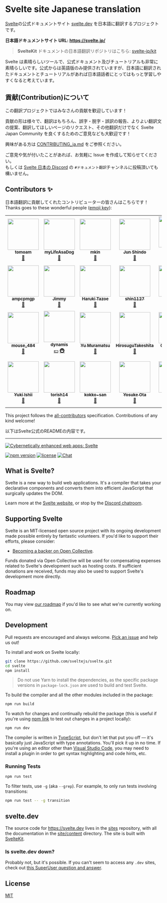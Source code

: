 # Svelte site Japanese translation

[Svelte](https://github.com/sveltejs/svelte)の公式ドキュメントサイト [svelte.dev](https://svelte.dev/) を日本語に翻訳するプロジェクトです。

**日本語ドキュメントサイト URL: https://svelte.jp/**

> **SvelteKit** ドキュメントの日本語翻訳リポジトリはこちら: [svelte-jp/kit](https://github.com/svelte-jp/kit)

Svelte は素晴らしいツールで、公式ドキュメント及びチュートリアルも非常に素晴らしいです。公式からは英語版のみ提供されていますが、日本語に翻訳されたドキュメントとチュートリアルがあれば日本語話者にとってはもっと学習しやすくなると考えています。

## 貢献(Contribution)について

この翻訳プロジェクトではみなさんの貢献を歓迎しています！

貢献の形は様々で、翻訳はもちろん、誤字・脱字・誤訳の報告、よりよい翻訳文の提案、翻訳してほしいページのリクエスト、その他翻訳だけでなく Svelte Japan Community を良くするためのご意見なども大歓迎です！

興味がある方は [CONTRIBUTING_ja.md](https://github.com/svelte-jp/svelte-site-jp/blob/master/CONTRIBUTING_ja.md) をご参照ください。

ご意見や気が付いたことがあれば、お気軽に Issue を作成して知らせてください。  
もしくは [Svelte 日本の Discord](https://discord.com/invite/YTXq3ZtBbx) の `#ドキュメント翻訳`チャンネルに投稿頂いても構いません。


## Contributors ✨

日本語翻訳に貢献してくれたコントリビューターの皆さんはこちらです！  
Thanks goes to these wonderful people ([emoji key](https://allcontributors.org/docs/en/emoji-key)):

<!-- ALL-CONTRIBUTORS-LIST:START - Do not remove or modify this section -->
<!-- prettier-ignore-start -->
<!-- markdownlint-disable -->
<table>
  <tr>
    <td align="center"><a href="https://github.com/tomoam"><img src="https://avatars.githubusercontent.com/u/29677552?v=4?s=100" width="100px;" alt=""/><br /><sub><b>tomoam</b></sub></a><br /><a href="https://github.com/svelte-jp/svelte-site-jp/commits?author=tomoam" title="Documentation">📖</a></td>
    <td align="center"><a href="https://github.com/myLifeAsaDog"><img src="https://avatars.githubusercontent.com/u/18300178?v=4?s=100" width="100px;" alt=""/><br /><sub><b>myLifeAsaDog</b></sub></a><br /><a href="https://github.com/svelte-jp/svelte-site-jp/commits?author=myLifeAsaDog" title="Documentation">📖</a></td>
    <td align="center"><a href="https://github.com/Makohan"><img src="https://avatars.githubusercontent.com/u/32333141?v=4?s=100" width="100px;" alt=""/><br /><sub><b>mkin</b></sub></a><br /><a href="https://github.com/svelte-jp/svelte-site-jp/commits?author=Makohan" title="Documentation">📖</a></td>
    <td align="center"><a href="https://qiita.com/jay-es"><img src="https://avatars.githubusercontent.com/u/46585162?v=4?s=100" width="100px;" alt=""/><br /><sub><b>Jun Shindo</b></sub></a><br /><a href="https://github.com/svelte-jp/svelte-site-jp/commits?author=jay-es" title="Documentation">📖</a></td>
    <td align="center"><a href="https://speakerdeck.com/clown0082"><img src="https://avatars.githubusercontent.com/u/4125257?v=4?s=100" width="100px;" alt=""/><br /><sub><b>Keeth Kuwahara</b></sub></a><br /><a href="https://github.com/svelte-jp/svelte-site-jp/commits?author=kkeeth" title="Documentation">📖</a></td>
    <td align="center"><a href="https://github.com/oekazuma"><img src="https://avatars.githubusercontent.com/u/29580221?v=4?s=100" width="100px;" alt=""/><br /><sub><b>Kazuma Oe</b></sub></a><br /><a href="https://github.com/svelte-jp/svelte-site-jp/commits?author=oekazuma" title="Documentation">📖</a></td>
    <td align="center"><a href="https://github.com/Shunpoco"><img src="https://avatars.githubusercontent.com/u/25903627?v=4?s=100" width="100px;" alt=""/><br /><sub><b>Shunpoco</b></sub></a><br /><a href="https://github.com/svelte-jp/svelte-site-jp/commits?author=Shunpoco" title="Documentation">📖</a></td>
  </tr>
  <tr>
    <td align="center"><a href="https://github.com/ampcpmgp"><img src="https://avatars.githubusercontent.com/u/13173632?v=4?s=100" width="100px;" alt=""/><br /><sub><b>ampcpmgp</b></sub></a><br /><a href="https://github.com/svelte-jp/svelte-site-jp/commits?author=ampcpmgp" title="Documentation">📖</a></td>
    <td align="center"><a href="https://github.com/takoyaro"><img src="https://avatars.githubusercontent.com/u/54836677?v=4?s=100" width="100px;" alt=""/><br /><sub><b>Jimmy</b></sub></a><br /><a href="https://github.com/svelte-jp/svelte-site-jp/commits?author=takoyaro" title="Documentation">📖</a></td>
    <td align="center"><a href="https://github.com/jdkfx"><img src="https://avatars.githubusercontent.com/u/40142697?v=4?s=100" width="100px;" alt=""/><br /><sub><b>Haruki Tazoe</b></sub></a><br /><a href="https://github.com/svelte-jp/svelte-site-jp/commits?author=jdkfx" title="Documentation">📖</a></td>
    <td align="center"><a href="https://shin1127.github.io/myPortfolio/"><img src="https://avatars.githubusercontent.com/u/56531152?v=4?s=100" width="100px;" alt=""/><br /><sub><b>shin1127</b></sub></a><br /><a href="https://github.com/svelte-jp/svelte-site-jp/commits?author=shin1127" title="Documentation">📖</a></td>
    <td align="center"><a href="https://twilink.click/mikeanakida"><img src="https://avatars.githubusercontent.com/u/32151765?v=4?s=100" width="100px;" alt=""/><br /><sub><b>manaki</b></sub></a><br /><a href="https://github.com/svelte-jp/svelte-site-jp/commits?author=manak1" title="Documentation">📖</a></td>
    <td align="center"><a href="https://github.com/knj4484"><img src="https://avatars.githubusercontent.com/u/11140280?v=4?s=100" width="100px;" alt=""/><br /><sub><b>knj4484</b></sub></a><br /><a href="https://github.com/svelte-jp/svelte-site-jp/commits?author=knj4484" title="Documentation">📖</a></td>
    <td align="center"><a href="https://katanugramer.hatenablog.com/"><img src="https://avatars.githubusercontent.com/u/42486288?v=4?s=100" width="100px;" alt=""/><br /><sub><b>miruoo</b></sub></a><br /><a href="https://github.com/svelte-jp/svelte-site-jp/commits?author=miily8310s" title="Documentation">📖</a></td>
  </tr>
  <tr>
    <td align="center"><a href="https://portfolio.mouse484.tk/"><img src="https://avatars.githubusercontent.com/u/38714187?v=4?s=100" width="100px;" alt=""/><br /><sub><b>mouse_484</b></sub></a><br /><a href="https://github.com/svelte-jp/svelte-site-jp/commits?author=mouse484" title="Documentation">📖</a></td>
    <td align="center"><a href="http://dynamis.jp/"><img src="https://avatars.githubusercontent.com/u/188166?v=4?s=100" width="100px;" alt=""/><br /><sub><b>dynamis</b></sub></a><br /><a href="https://github.com/svelte-jp/svelte-site-jp/issues/441#issuecomment-858282862" title="Financial">💵</a> <a href="https://github.com/svelte-jp/svelte-site-jp/issues/441#issuecomment-858282862" title="Infrastructure (Hosting, Build-Tools, etc)">🚇</a></td>
    <td align="center"><a href="https://github.com/Murayu0225"><img src="https://avatars.githubusercontent.com/u/37988559?v=4?s=100" width="100px;" alt=""/><br /><sub><b>Yu Muramatsu</b></sub></a><br /><a href="https://github.com/svelte-jp/svelte-site-jp/commits?author=Murayu0225" title="Documentation">📖</a></td>
    <td align="center"><a href="https://qiita.com/fuwasegu"><img src="https://avatars.githubusercontent.com/u/52437973?v=4?s=100" width="100px;" alt=""/><br /><sub><b>HirosuguTakeshita</b></sub></a><br /><a href="https://github.com/svelte-jp/svelte-site-jp/commits?author=lunain84" title="Documentation">📖</a></td>
    <td align="center"><a href="https://yamanoku.net/"><img src="https://avatars.githubusercontent.com/u/1996642?v=4?s=100" width="100px;" alt=""/><br /><sub><b>Okuto Oyama</b></sub></a><br /><a href="https://github.com/svelte-jp/svelte-site-jp/commits?author=yamanoku" title="Documentation">📖</a></td>
    <td align="center"><a href="https://github.com/baseballyama"><img src="https://avatars.githubusercontent.com/u/19153718?v=4?s=100" width="100px;" alt=""/><br /><sub><b>Yuichiro Yamashita</b></sub></a><br /><a href="https://github.com/svelte-jp/svelte-site-jp/commits?author=baseballyama" title="Documentation">📖</a></td>
    <td align="center"><a href="https://keybase.io/nullnyat"><img src="https://avatars.githubusercontent.com/u/89781396?v=4?s=100" width="100px;" alt=""/><br /><sub><b>Nullcat chan!</b></sub></a><br /><a href="https://github.com/svelte-jp/svelte-site-jp/commits?author=nullnyat" title="Documentation">📖</a></td>
  </tr>
  <tr>
    <td align="center"><a href="https://github.com/komura-c"><img src="https://avatars.githubusercontent.com/u/37304826?v=4?s=100" width="100px;" alt=""/><br /><sub><b>Yuki Ishii</b></sub></a><br /><a href="https://github.com/svelte-jp/svelte-site-jp/commits?author=komura-c" title="Documentation">📖</a></td>
    <td align="center"><a href="https://sukimakakumei.co.jp/"><img src="https://avatars.githubusercontent.com/u/49876561?v=4?s=100" width="100px;" alt=""/><br /><sub><b>torish14</b></sub></a><br /><a href="https://github.com/svelte-jp/svelte-site-jp/commits?author=torish14" title="Documentation">📖</a></td>
    <td align="center"><a href="https://github.com/kokko-san"><img src="https://avatars.githubusercontent.com/u/36446753?v=4?s=100" width="100px;" alt=""/><br /><sub><b>kokko-san</b></sub></a><br /><a href="https://github.com/svelte-jp/svelte-site-jp/commits?author=kokko-san" title="Documentation">📖</a></td>
    <td align="center"><a href="https://ota-meshi.github.io/"><img src="https://avatars.githubusercontent.com/u/16508807?v=4?s=100" width="100px;" alt=""/><br /><sub><b>Yosuke Ota</b></sub></a><br /><a href="https://github.com/svelte-jp/svelte-site-jp/commits?author=ota-meshi" title="Documentation">📖</a></td>
    <td align="center"><a href="http://mitsu-ksgr.github.io/"><img src="https://avatars.githubusercontent.com/u/3091232?v=4?s=100" width="100px;" alt=""/><br /><sub><b>mitsu-ksgr</b></sub></a><br /><a href="https://github.com/svelte-jp/svelte-site-jp/commits?author=mitsu-ksgr" title="Documentation">📖</a></td>
    <td align="center"><a href="http://tatsuyafw.hatenablog.jp/"><img src="https://avatars.githubusercontent.com/u/1162665?v=4?s=100" width="100px;" alt=""/><br /><sub><b>Tatsuya Hoshino</b></sub></a><br /><a href="https://github.com/svelte-jp/svelte-site-jp/commits?author=tatsuyafw" title="Documentation">📖</a></td>
  </tr>
</table>

<!-- markdownlint-restore -->
<!-- prettier-ignore-end -->

<!-- ALL-CONTRIBUTORS-LIST:END -->

This project follows the [all-contributors](https://github.com/all-contributors/all-contributors) specification. Contributions of any kind welcome!


以下はSvelte公式のREADMEの内容です。

---

[![Cybernetically enhanced web apps: Svelte](https://sveltejs.github.io/assets/banner.png)](https://svelte.dev)


[![npm version](https://img.shields.io/npm/v/svelte.svg)](https://www.npmjs.com/package/svelte) [![license](https://img.shields.io/npm/l/svelte.svg)](LICENSE.md) [![Chat](https://img.shields.io/discord/457912077277855764?label=chat&logo=discord)](https://svelte.dev/chat)


## What is Svelte?

Svelte is a new way to build web applications. It's a compiler that takes your declarative components and converts them into efficient JavaScript that surgically updates the DOM.

Learn more at the [Svelte website](https://svelte.dev), or stop by the [Discord chatroom](https://svelte.dev/chat).


## Supporting Svelte

Svelte is an MIT-licensed open source project with its ongoing development made possible entirely by fantastic volunteers. If you'd like to support their efforts, please consider:

- [Becoming a backer on Open Collective](https://opencollective.com/svelte).

Funds donated via Open Collective will be used for compensating expenses related to Svelte's development such as hosting costs. If sufficient donations are received, funds may also be used to support Svelte's development more directly.


## Roadmap

You may view [our roadmap](https://svelte.dev/roadmap) if you'd like to see what we're currently working on.


## Development

Pull requests are encouraged and always welcome. [Pick an issue](https://github.com/sveltejs/svelte/issues?q=is%3Aissue+is%3Aopen+sort%3Aupdated-desc) and help us out!

To install and work on Svelte locally:

```bash
git clone https://github.com/sveltejs/svelte.git
cd svelte
npm install
```

> Do not use Yarn to install the dependencies, as the specific package versions in `package-lock.json` are used to build and test Svelte.

To build the compiler and all the other modules included in the package:

```bash
npm run build
```

To watch for changes and continually rebuild the package (this is useful if you're using [npm link](https://docs.npmjs.com/cli/link.html) to test out changes in a project locally):

```bash
npm run dev
```

The compiler is written in [TypeScript](https://www.typescriptlang.org/), but don't let that put you off — it's basically just JavaScript with type annotations. You'll pick it up in no time. If you're using an editor other than [Visual Studio Code](https://code.visualstudio.com/), you may need to install a plugin in order to get syntax highlighting and code hints, etc.


### Running Tests

```bash
npm run test
```

To filter tests, use `-g` (aka `--grep`). For example, to only run tests involving transitions:

```bash
npm run test -- -g transition
```


## svelte.dev

The source code for https://svelte.dev lives in the [sites](https://github.com/sveltejs/sites) repository, with all the documentation in the [site/content](site/content) directory. The site is built with [SvelteKit](https://kit.svelte.dev).

### Is svelte.dev down?

Probably not, but it's possible. If you can't seem to access any `.dev` sites, check out [this SuperUser question and answer](https://superuser.com/q/1413402).

## License

[MIT](LICENSE.md)
